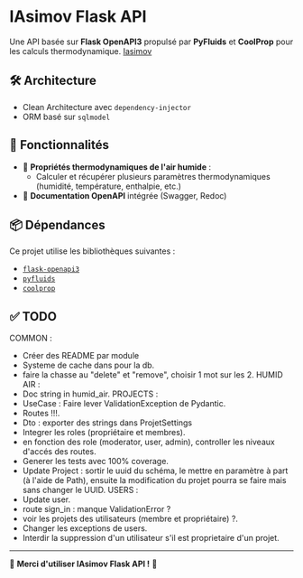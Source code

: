 # IAsimov Flask API

Une API basée sur **Flask OpenAPI3** propulsé par **PyFluids** et **CoolProp** pour les calculs thermodynamique.
[Iasimov](https://iasimov.pythonanywhere.com/openapi/)

## 🛠 Architecture
  - Clean Architecture avec `dependency-injector`
  - ORM basé sur `sqlmodel`

## 🚀 Fonctionnalités
- 💨 **Propriétés thermodynamiques de l'air humide** :
  - Calculer et récupérer plusieurs paramètres thermodynamiques (humidité, température, enthalpie, etc.)
- 📄 **Documentation OpenAPI** intégrée (Swagger, Redoc)

## 📦 Dépendances
Ce projet utilise les bibliothèques suivantes :
- [`flask-openapi3`](https://luolingchun.github.io/flask-openapi3/v4.x/)
- [`pyfluids`](https://github.com/portyanikhin/PyFluids)
- [`coolprop`](http\://coolprop.org/)

## ✅ TODO
COMMON :
- Créer des README par module
- Systeme de cache dans pour la db.
- faire la chasse au "delete" et "remove", choisir 1 mot sur les 2.
HUMID AIR :
- Doc string in humid_air.
PROJECTS : 
- UseCase : Faire lever ValidationException de Pydantic.
- Routes !!!.
- Dto : exporter des strings dans ProjetSettings
- Integrer les roles (propriétaire et membres).
- en fonction des role (moderator, user, admin), controller les niveaux d'accés des routes.
- Generer les tests avec 100% coverage.
- Update Project : sortir le uuid du schéma, le mettre en paramètre à part (à l'aide de Path), ensuite la modification du projet pourra se faire mais sans changer le UUID.
USERS :
- Update user.
- route sign_in : manque ValidationError ?
- voir les projets des utilisateurs (membre et propriétaire) ?.
- Changer les exceptions de users.
- Interdir la suppression d'un utilisateur s'il est proprietaire d'un projet.
---

🎉 **Merci d'utiliser IAsimov Flask API !** 🚀
